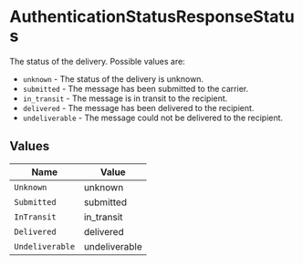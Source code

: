 # AuthenticationStatusResponseStatus

The status of the delivery. Possible values are:
  * `unknown` - The status of the delivery is unknown.
  * `submitted` - The message has been submitted to the carrier.
  * `in_transit` - The message is in transit to the recipient.
  * `delivered` - The message has been delivered to the recipient.
  * `undeliverable` - The message could not be delivered to the recipient.



## Values

| Name            | Value           |
| --------------- | --------------- |
| `Unknown`       | unknown         |
| `Submitted`     | submitted       |
| `InTransit`     | in_transit      |
| `Delivered`     | delivered       |
| `Undeliverable` | undeliverable   |